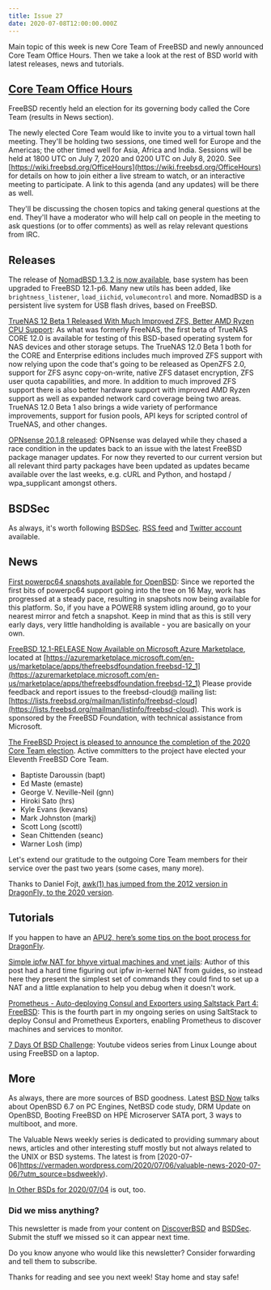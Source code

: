 ```yaml
---
title: Issue 27
date: 2020-07-08T12:00:00.000Z
---
```


Main topic of this week is new Core Team of FreeBSD and newly announced Core Team Office Hours. Then we take a look at the rest of BSD world with latest releases, news and tutorials.

<!-- more -->

## [Core Team Office Hours](https://bsdsec.net/articles/freebsd-announce-core-team-office-hours?utm_source=bsdweekly)  

FreeBSD recently held an election for its governing body called the Core Team (results in News section).

The newly elected Core Team would like to invite you to a virtual town hall meeting. They'll be holding two sessions, one timed well for Europe and the Americas; the other timed well for Asia, Africa and India. Sessions will be held at 1800 UTC on July 7, 2020 and 0200 UTC on July 8, 2020. See [https://wiki.freebsd.org/OfficeHours](https://wiki.freebsd.org/OfficeHours) for details on how to join either a live stream to watch, or an interactive meeting to participate. A link to this agenda (and any updates) will be there as well.

They'll be discussing the chosen topics and taking general questions at the end. They'll have a moderator who will help call on people in the meeting to ask questions (or to offer comments) as well as relay relevant questions from IRC.

## Releases

The release of [NomadBSD 1.3.2 is now available](http://nomadbsd.org/index.html#1.3.2?utm_source=bsdweekly), base system has been upgraded to FreeBSD 12.1-p6. Many new utils has been added, like `brightness_listener`, `load_iichid`, `volumecontrol` and more. NomadBSD is a persistent live system for USB flash drives, based on FreeBSD.

[TrueNAS 12 Beta 1 Released With Much Improved ZFS, Better AMD Ryzen CPU Support](https://www.phoronix.com/scan.php?page=news_item&px=TrueNAS-12.0-Beta-1-Released&utm_source=bsdweekly):   As what was formerly FreeNAS, the first beta of TrueNAS CORE 12.0 is available for testing of this BSD-based operating system for NAS devices and other storage setups. The TrueNAS 12.0 Beta 1 both for the CORE and Enterprise editions includes much improved ZFS support with now relying upon the code that's going to be released as OpenZFS 2.0, support for ZFS async copy-on-write, native ZFS dataset encryption, ZFS user quota capabilities, and more. In addition to much improved ZFS support there is also better hardware support with improved AMD Ryzen support as well as expanded network card coverage being two areas. TrueNAS 12.0 Beta 1 also brings a wide variety of performance improvements, support for fusion pools, API keys for scripted control of TrueNAS, and other changes.

[OPNsense 20.1.8 released](https://opnsense.org/opnsense-20-1-8-released/?utm_source=bsdweekly): OPNsense was delayed while they chased a race condition in the updates back to an issue with the latest FreeBSD package manager updates. For now they reverted to our current version but all relevant third party packages have been updated as updates became available over the last weeks, e.g. cURL and Python, and hostapd / wpa_supplicant amongst others.

## BSDSec

As always, it's worth following [BSDSec](https://bsdsec.net). [RSS feed](https://bsdsec.net/articles.atom) and [Twitter account](https://twitter.com/bsdsec) available.

## News

[First powerpc64 snapshots available for OpenBSD](https://undeadly.org/cgi?action=article;sid=20200707001113&utm_source=bsdweekly): Since we reported the first bits of powerpc64 support going into the tree on 16 May, work has progressed at a steady pace, resulting in snapshots now being available for this platform. So, if you have a POWER8 system idling around, go to your nearest mirror and fetch a snapshot. Keep in mind that as this is still very early days, very little handholding is available - you are basically on your own.

[FreeBSD 12.1-RELEASE Now Available on Microsoft Azure Marketplace](https://bsdsec.net/articles/freebsd-announce-freebsd-12-1-release-now-available-on-microsoft-azure-marketplace?utm_source=bsdweekly), located at [https://azuremarketplace.microsoft.com/en-us/marketplace/apps/thefreebsdfoundation.freebsd-12_1](https://azuremarketplace.microsoft.com/en-us/marketplace/apps/thefreebsdfoundation.freebsd-12_1) Please provide feedback and report issues to the freebsd-cloud@ mailing list: [https://lists.freebsd.org/mailman/listinfo/freebsd-cloud](https://lists.freebsd.org/mailman/listinfo/freebsd-cloud). This work is sponsored by the FreeBSD Foundation, with technical assistance from Microsoft.

[The FreeBSD Project is pleased to announce the completion of the 2020 Core Team election](https://bsdsec.net/articles/freebsd-announce-new-freebsd-core-team-elected-fadc18e7-4962-4bc6-a3e6-419be50ecc0b?utm_source=bsdweekly). Active committers to the project have elected your Eleventh FreeBSD Core Team.

- Baptiste Daroussin (bapt)
- Ed Maste (emaste)
- George V. Neville-Neil (gnn)
- Hiroki Sato (hrs)
- Kyle Evans (kevans)
- Mark Johnston (markj)
- Scott Long (scottl)
- Sean Chittenden (seanc)
- Warner Losh (imp)

Let's extend our gratitude to the outgoing Core Team members for their service over the past two years (some cases, many more).

Thanks to Daniel Fojt, [awk(1) has jumped from the 2012 version in DragonFly, to the 2020 version](https://www.dragonflydigest.com/2020/06/30/24700.html?utm_source=bsdweekly).

## Tutorials

If you happen to have an [APU2, here’s some tips on the boot process for DragonFly](https://www.dragonflydigest.com/2020/07/06/24712.html?utm_source=bsdweekly).

[Simple ipfw NAT for bhyve virtual machines and vnet jails](http://adventurist.me/posts/00304/?utm_source=bsdweekly): Author of this post had a hard time figuring out ipfw in-kernel NAT from guides, so instead here they present the simplest set of commands they could find to set up a NAT and a little explanation to help you debug when it doesn't work.

[Prometheus - Auto-deploying Consul and Exporters using Saltstack Part 4: FreeBSD](https://yetiops.net/posts/prometheus-consul-saltstack-part-4-freebsd/?utm_source=bsdweekly): This is the fourth part in my ongoing series on using SaltStack to deploy Consul and Prometheus Exporters, enabling Prometheus to discover machines and services to monitor.

[7 Days Of BSD Challenge](https://www.youtube.com/playlist?list=PLkLs1YZoCCOJawaRw_1OcQqFgPtOkK2c-&utm_source=bsdweekly): Youtube videos series from Linux Lounge about using FreeBSD on a laptop.

## More

As always, there are more sources of BSD goodness. Latest [BSD Now](https://www.bsdnow.tv/357?utm_source=bsdweekly) talks about OpenBSD 6.7 on PC Engines, NetBSD code study, DRM Update on OpenBSD, Booting FreeBSD on HPE Microserver SATA port, 3 ways to multiboot, and more.

The Valuable News weekly series is dedicated to providing summary about news, articles and other interesting stuff mostly but not always related to the UNIX or BSD systems. The latest is from [2020-07-06]https://vermaden.wordpress.com/2020/07/06/valuable-news-2020-07-06/?utm_source=bsdweekly).

[In Other BSDs for 2020/07/04](https://www.dragonflydigest.com/2020/07/04/24691.html?utm_source=bsdweekly) is out, too.

### Did we miss anything?

This newsletter is made from your content on [DiscoverBSD](https://discoverbsd.com) and [BSDSec](https://bsdsec.net). Submit the stuff we missed so it can appear next time.

Do you know anyone who would like this newsletter? Consider forwarding and tell them to subscribe.

Thanks for reading and see you next week! Stay home and stay safe!

